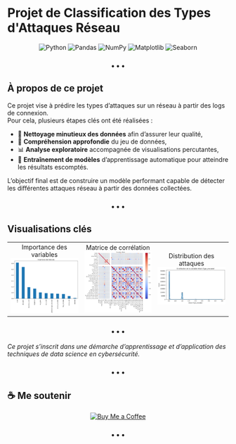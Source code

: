 # Projet de Classification des Types d'Attaques Réseau

<p align="center">
  <!-- Langages et Librairies Python -->
  <img src="https://img.shields.io/badge/Python-3776AB?style=flat-square&logo=python&logoColor=white" alt="Python"/>
  <img src="https://img.shields.io/badge/Pandas-150458?style=flat-square&logo=pandas&logoColor=white" alt="Pandas"/>
  <img src="https://img.shields.io/badge/NumPy-013243?style=flat-square&logo=numpy&logoColor=white" alt="NumPy"/>
  <img src="https://img.shields.io/badge/Matplotlib-11557C?style=flat-square&logo=plotly&logoColor=white" alt="Matplotlib"/>
  <img src="https://img.shields.io/badge/Seaborn-4C78A8?style=flat-square&logo=seaborn&logoColor=white" alt="Seaborn"/>
</p>

<h3 align="center">• • •</h3>

## À propos de ce projet

Ce projet vise à prédire les types d’attaques sur un réseau à partir des logs de connexion.  
Pour cela, plusieurs étapes clés ont été réalisées :  

- 🧹 **Nettoyage minutieux des données** afin d’assurer leur qualité,  
- 🧠 **Compréhension approfondie** du jeu de données,  
- 📊 **Analyse exploratoire** accompagnée de visualisations percutantes,  
- 🤖 **Entraînement de modèles** d’apprentissage automatique pour atteindre les résultats escomptés.

L’objectif final est de construire un modèle performant capable de détecter les différentes attaques réseau à partir des données collectées.

<h3 align="center">• • •</h3>

## Visualisations clés

<p align="center">
  <table>
    <tr>
      <td align="center">Importance des variables<br/>
        <img src="https://github.com/majoiefaya/Detection-des-intrusions-sur-le-reseau/blob/main/assets/images/Importances%20des%20features.png?raw=true" width="300"/>
      </td>
      <td align="center">Matrice de corrélation<br/>
        <img src="https://github.com/majoiefaya/Detection-des-intrusions-sur-le-reseau/blob/main/assets/images/matrice_de_correlation.png?raw=true" width="300"/>
      </td>
      <td align="center">Distribution des attaques<br/>
        <img src="https://github.com/majoiefaya/Detection-des-intrusions-sur-le-reseau/blob/main/assets/images/Distribution%20de%20la%20variable%20Attack%20Type.png?raw=true" width="300"/>
      </td>
    </tr>
  </table>
</p>

<h3 align="center">• • •</h3>

*Ce projet s’inscrit dans une démarche d’apprentissage et d’application des techniques de data science en cybersécurité.*

<h3 align="center">• • •</h3>

## ☕ Me soutenir

<p align="center">
  <a href="https://buymeacoffee.com/majoiefaya" target="_blank" rel="noopener noreferrer">
    <img src="https://img.shields.io/badge/Buy%20Me%20a%20Coffee-ffdd00?style=flat-square&logo=buymeacoffee&logoColor=black" alt="Buy Me a Coffee"/>
  </a>
</p>

<h3 align="center">• • •</h3>
